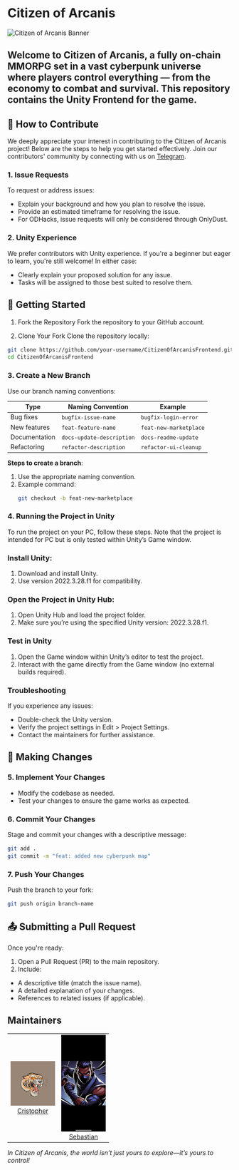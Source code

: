 # Citizen of Arcanis 

![Citizen of Arcanis Banner](https://drive.google.com/uc?export=view&id=1cdj5-PQYFpt1LNz9va0Bdug3B1OhRs0b)

Welcome to **Citizen of Arcanis**, a fully on-chain MMORPG set in a vast cyberpunk universe where players control everything — from the economy to combat and survival. This repository contains the Unity Frontend for the game.
---

## 🌟 How to Contribute
We deeply appreciate your interest in contributing to the Citizen of Arcanis project! Below are the steps to help you get started effectively. Join our contributors' community by connecting with us on [Telegram](https://t.me/+lkaHQ8JwkWIwMTkx).

### 1. Issue Requests
To request or address issues:

- Explain your background and how you plan to resolve the issue.
- Provide an estimated timeframe for resolving the issue.
- For ODHacks, issue requests will only be considered through OnlyDust.

### 2. **Unity Experience**
We prefer contributors with Unity experience. If you're a beginner but eager to learn, you're still welcome! In either case:

- Clearly explain your proposed solution for any issue.
- Tasks will be assigned to those best suited to resolve them.


## 🔧 Getting Started

1. Fork the Repository
Fork the repository to your GitHub account.

2. Clone Your Fork
Clone the repository locally:
```bash
git clone https://github.com/your-username/CitizenOfArcanisFrontend.git
cd CitizenOfArcanisFrontend
   ```
### 3. Create a New Branch
Use our branch naming conventions:

| **Type**         | **Naming Convention**      | **Example**            |
|-------------------|----------------------------|------------------------|
| Bug fixes         | `bugfix-issue-name`        | `bugfix-login-error`   |
| New features      | `feat-feature-name`        | `feat-new-marketplace` |
| Documentation     | `docs-update-description`  | `docs-readme-update`   |
| Refactoring       | `refactor-description`     | `refactor-ui-cleanup`  |

**Steps to create a branch**:
1. Use the appropriate naming convention.
2. Example command:
   ```bash
   git checkout -b feat-new-marketplace
    ```

### 4. Running the Project in Unity
To run the project on your PC, follow these steps. Note that the project is intended for PC but is only tested within Unity’s Game window.

### **Install Unity**:
1. Download and install Unity.
2. Use version 2022.3.28.f1 for compatibility.
### **Open the Project in Unity Hub**:
1. Open Unity Hub and load the project folder.
2. Make sure you’re using the specified Unity version: 2022.3.28.f1.
### **Test in Unity**
1. Open the Game window within Unity’s editor to test the project.
2. Interact with the game directly from the Game window (no external builds required).
### **Troubleshooting**
If you experience any issues:

- Double-check the Unity version.
- Verify the project settings in Edit > Project Settings.
- Contact the maintainers for further assistance.

## 🔄 Making Changes

### 5. Implement Your Changes
- Modify the codebase as needed.
- Test your changes to ensure the game works as expected.
### 6. Commit Your Changes
Stage and commit your changes with a descriptive message:
  ```bash
  git add .
  git commit -m "feat: added new cyberpunk map"
```
### 7. Push Your Changes
Push the branch to your fork:
```bash
git push origin branch-name
```
## 📤 Submitting a Pull Request
Once you're ready:
1. Open a Pull Request (PR) to the main repository.
2. Include: 
 - A descriptive title (match the issue name).
 - A detailed explanation of your changes.
 - References to related issues (if applicable).
## Maintainers
<table>
  <tr>
    <td align="center">
      <img src="Maintainers/photo_2024-07-24_18-49-55.jpg" width="100px;" alt="Maintainer: Cristopher"/>
      <br />
      <a href="https://t.me/CristopherAguilar">Cristopher</a>
      <br />
    </td>
    <td align="center">
      <img src="Maintainers/WhatsApp Image 2024-11-18 at 14.21.42.jpeg" width="100px;" alt="Maintainer:Sebastian"/>
      <br />
      <a href="https://t.me/sebas_G11">Sebastian</a>
      <br />
    </td>
  </tr>
</table>

*In Citizen of Arcanis, the world isn’t just yours to explore—it’s yours to control!*
